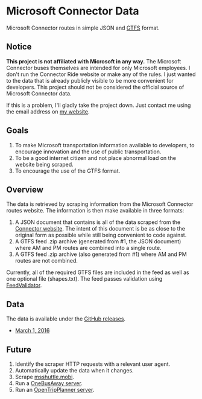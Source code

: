 # Microsoft Connector Data

Microsoft Connector routes in simple JSON and [GTFS](https://developers.google.com/transit/gtfs/) format.

## Notice

**This project is not affiliated with Microsoft in any way.** The Microsoft Connector buses themselves are intended for only Microsoft employees. I don't run the Connector Ride website or make any of the rules. I just wanted to the data that is already publicly visible to be more convenient for developers. This project should not be considered the official source of Microsoft Connector data.

If this is a problem, I'll gladly take the project down. Just contact me using the email address on [my website](http://joelverhagen.com/).

## Goals

1. To make Microsoft transportation information available to developers, to encourage innovation and the use of public transportation.
1. To be a good internet citizen and not place abnormal load on the website being scraped.
1. To encourage the use of the GTFS format.

## Overview

The data is retrieved by scraping information from the Microsoft Connector routes website. The information is then make available in three formats:

1. A JSON document that contains is all of the data scraped from the [Connector website](http://connectorride.mobi). The intent of this document is be as close to the original form as possible while still being convenient to code against. 
1. A GTFS feed .zip archive (generated from #1, the JSON document) where AM and PM routes are combined into a single route.
1. A GTFS feed .zip archive (also generated from #1) where AM and PM routes are not combined.

Currently, all of the required GTFS files are included in the feed as well as one optional file (shapes.txt). The feed passes validation using [FeedValidator](https://github.com/google/transitfeed/wiki/FeedValidator).

## Data

The data is available under the [GitHub releases](https://github.com/joelverhagen/ConnectorRide/releases).

- [March 1, 2016](https://github.com/joelverhagen/ConnectorRide/releases/tag/20160301)

## Future

1. Identify the scraper HTTP requests with a relevant user agent.
1. Automatically update the data when it changes.
1. Scrape [msshuttle.mobi](http://msshuttle.mobi).
1. Run a [OneBusAway server](https://github.com/OneBusAway/onebusaway/wiki/Running-Onebusaway).
1. Run an [OpenTripPlanner server](http://www.opentripplanner.org/). 

